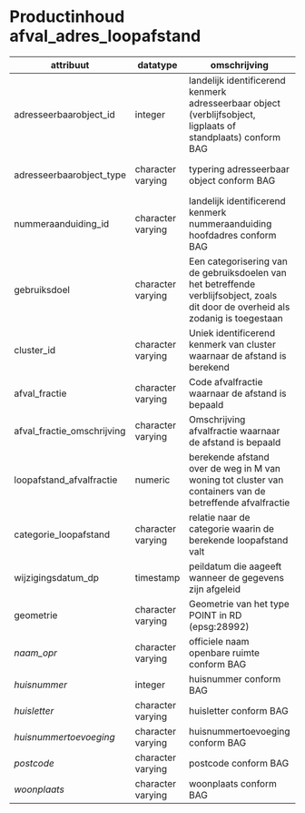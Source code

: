 # Productinhoud afval_adres_loopafstand

| attribuut                | datatype          | omschrijving                                                                                                  | domein                                                                                                                                                |
|--------------------------|-------------------|---------------------------------------------------------------------------------------------------------------|-------------------------------------------------------------------------------------------------------------------------------------------------------|
| adresseerbaarobject_id   | integer           | landelijk identificerend kenmerk adresseerbaar object (verblijfsobject, ligplaats of standplaats) conform BAG |                                                                                                                                                       |
| adresseerbaarobject_type | character varying | typering adresseerbaar object conform BAG                                                                     |  {verblijfsobject, ligplaats , standplaats}                                                                                                           |
| nummeraanduiding_id      | character varying | landelijk identificerend kenmerk nummeraanduiding hoofdadres conform BAG                                      |                                                                                                                                                       |
| gebruiksdoel             | character varying | Een categorisering van de gebruiksdoelen van het betreffende verblijfsobject, zoals dit door de overheid als zodanig is toegestaan    |                                                                                                                               |
| cluster_id               | character varying | Uniek identificerend kenmerk van cluster waarnaar de afstand is berekend                                      |                                                                                                                                                       |
| afval_fractie             | character varying | Code afvalfractie waarnaar de afstand is bepaald                                                             | { 2,3,4,5,6 }                                                                                                                                         |
| afval_fractie_omschrijving | character varying | Omschrijving afvalfractie waarnaar de afstand is bepaald                                                    | {  Rest,  Glas,  Papier,  Plastic,   Textiel }                                                                                                         |
| loopafstand_afvalfractie | numeric           | berekende afstand over de weg in M van woning tot cluster van containers van de betreffende afvalfractie      |                                                                                                                                                       |
| categorie_loopafstand    | character varying | relatie naar de categorie waarin de berekende loopafstand valt                                                                                 |                                                                                                                                                       |
| wijzigingsdatum_dp        | timestamp         | peildatum die aageeft wanneer de gegevens zijn afgeleid                                                       |                                                                                                                                                       |
| geometrie                 | character varying | Geometrie van het type POINT in RD (epsg:28992)                                                                 |                                                                                                                                                       |
| *naam_opr*                 | character varying | officiele naam openbare ruimte conform BAG                                                                    |                                                                                                                                                       |
| *huisnummer*               | integer           | huisnummer conform BAG                                                                                        |                                                                                                                                                       |
| *huisletter*               | character varying | huisletter conform BAG                                                                                        |                                                                                                                                                       |
| *huisnummertoevoeging*     | character varying | huisnummertoevoeging conform BAG                                                                              |                                                                                                                                                       |
| *postcode*                 | character varying | postcode conform BAG                                                                                          |                                                                                                                                                       |
| *woonplaats*               | character varying | woonplaats conform BAG                                                                                        |                                                                                                                                                       |
